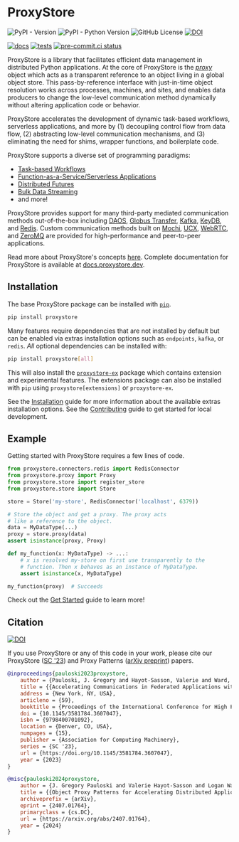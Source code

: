 # ProxyStore

![PyPI - Version](https://img.shields.io/pypi/v/proxystore)
![PyPI - Python Version](https://img.shields.io/pypi/pyversions/proxystore)
![GitHub License](https://img.shields.io/github/license/proxystore/proxystore)
[![DOI](https://zenodo.org/badge/DOI/10.5281/zenodo.8077899.svg)](https://doi.org/10.5281/zenodo.8077899)

[![docs](https://github.com/proxystore/proxystore/actions/workflows/docs.yml/badge.svg)](https://github.com/proxystore/proxystore/actions/workflows/docs.yml)
[![tests](https://github.com/proxystore/proxystore/actions/workflows/tests.yml/badge.svg?label=tests)](https://github.com/proxystore/proxystore/actions)
[![pre-commit.ci status](https://results.pre-commit.ci/badge/github/proxystore/proxystore/main.svg)](https://results.pre-commit.ci/latest/github/proxystore/proxystore/main)

ProxyStore is a library that facilitates efficient data management in distributed Python applications.
At the core of ProxyStore is the [*proxy*](https://docs.proxystore.dev/latest/concepts/proxy/) object which acts as a transparent reference to an object living in a global object store.
This pass-by-reference interface with just-in-time object resolution works across processes, machines, and sites, and enables data producers to change the low-level communication method dynamically without altering application code or behavior.

ProxyStore accelerates the development of dynamic task-based workflows, serverless applications, and more by (1) decoupling control flow from data flow, (2) abstracting low-level communication mechanisms, and (3) eliminating the need for shims, wrapper functions, and boilerplate code.

ProxyStore supports a diverse set of programming paradigms:

* [Task-based Workflows](https://arxiv.org/abs/2303.08803)
* [Function-as-a-Service/Serverless Applications](https://docs.proxystore.dev/latest/guides/globus-compute/)
* [Distributed Futures](https://docs.proxystore.dev/latest/guides/proxy-futures/)
* [Bulk Data Streaming](https://docs.proxystore.dev/latest/guides/streaming/)
* and more!

ProxyStore provides support for many third-party mediated communication methods
out-of-the-box including
[DAOS](https://docs.daos.io/v2.4/),
[Globus Transfer](https://www.globus.org/data-transfer),
[Kafka](https://kafka.apache.org/),
[KeyDB](https://docs.keydb.dev/), and
[Redis](https://redis.io/).
Custom communication methods built on
[Mochi](https://mochi.readthedocs.io/en/latest/margo.html),
[UCX](https://openucx.org/),
[WebRTC](https://webrtc.org/), and
[ZeroMQ](https://zeromq.org/)
are provided for high-performance and peer-to-peer applications.

Read more about ProxyStore's concepts [here](https://docs.proxystore.dev/latest/concepts/).
Complete documentation for ProxyStore is available at
[docs.proxystore.dev](https://docs.proxystore.dev).

## Installation

The base ProxyStore package can be installed with [`pip`](https://pip.pypa.io/en/stable/).
```bash
pip install proxystore
```

Many features require dependencies that are not installed by default but can
be enabled via extras installation options such as `endpoints`, `kafka`, or `redis`.
*All* optional dependencies can be installed with:
```bash
pip install proxystore[all]
```
This will also install the [`proxystore-ex`](https://extensions.proxystore.dev/)
package which contains extension and experimental features.
The extensions package can also be installed with `pip` using
`proxystore[extensions]` or `proxystore-ex`.

See the [Installation](https://docs.proxystore.dev/latest/installation) guide
for more information about the available extras installation options.
See the [Contributing](https://docs.proxystore.dev/latest/contributing) guide
to get started for local development.

## Example

Getting started with ProxyStore requires a few lines of code.

```python
from proxystore.connectors.redis import RedisConnector
from proxystore.proxy import Proxy
from proxystore.store import register_store
from proxystore.store import Store

store = Store('my-store', RedisConnector('localhost', 6379))

# Store the object and get a proxy. The proxy acts
# like a reference to the object.
data = MyDataType(...)
proxy = store.proxy(data)
assert isinstance(proxy, Proxy)

def my_function(x: MyDataType) -> ...:
    # x is resolved my-store on first use transparently to the
    # function. Then x behaves as an instance of MyDataType.
    assert isinstance(x, MyDataType)

my_function(proxy)  # Succeeds
```

Check out the [Get Started](https://docs.proxystore.dev/latest/get-started)
guide to learn more!

## Citation

[![DOI](https://zenodo.org/badge/DOI/10.5281/zenodo.8077899.svg)](https://doi.org/10.5281/zenodo.8077899)

If you use ProxyStore or any of this code in your work, please cite our ProxyStore ([SC '23](https://dl.acm.org/doi/10.1145/3581784.3607047)) and Proxy Patterns ([arXiv preprint](https://arxiv.org/abs/2407.01764)) papers.
```bib
@inproceedings{pauloski2023proxystore,
    author = {Pauloski, J. Gregory and Hayot-Sasson, Valerie and Ward, Logan and Hudson, Nathaniel and Sabino, Charlie and Baughman, Matt and Chard, Kyle and Foster, Ian},
    title = {{Accelerating Communications in Federated Applications with Transparent Object Proxies}},
    address = {New York, NY, USA},
    articleno = {59},
    booktitle = {Proceedings of the International Conference for High Performance Computing, Networking, Storage and Analysis},
    doi = {10.1145/3581784.3607047},
    isbn = {9798400701092},
    location = {Denver, CO, USA},
    numpages = {15},
    publisher = {Association for Computing Machinery},
    series = {SC '23},
    url = {https://doi.org/10.1145/3581784.3607047},
    year = {2023}
}

@misc{pauloski2024proxystore,
    author = {J. Gregory Pauloski and Valerie Hayot-Sasson and Logan Ward and Alexander Brace and André Bauer and Kyle Chard and Ian Foster},
    title = {{Object Proxy Patterns for Accelerating Distributed Applications}},
    archiveprefix = {arXiv},
    eprint = {2407.01764},
    primaryclass = {cs.DC},
    url = {https://arxiv.org/abs/2407.01764},
    year = {2024}
}
```
